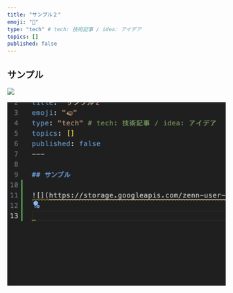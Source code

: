 ```yaml
---
title: "サンプル２"
emoji: "🦔"
type: "tech" # tech: 技術記事 / idea: アイデア
topics: []
published: false
---
```


## サンプル

![](https://storage.googleapis.com/zenn-user-upload/dbebad347a1d-20240511.png)

![](/images/2024-05-11-20-55-07.png)